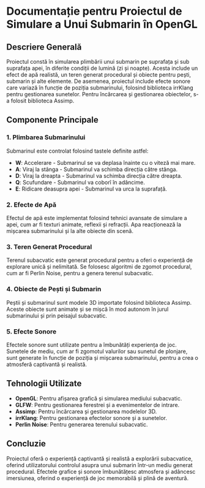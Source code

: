 # Documentație pentru Proiectul de Simulare a Unui Submarin în OpenGL

## Descriere Generală

Proiectul constă în simularea plimbării unui submarin pe suprafața și sub suprafața apei, în diferite condiții de lumină (zi și noapte). Acesta include un efect de apă realistă, un teren generat procedural și obiecte pentru pești, submarin și alte elemente. De asemenea, proiectul include efecte sonore care variază în funcție de poziția submarinului, folosind biblioteca irrKlang pentru gestionarea sunetelor. Pentru încărcarea și gestionarea obiectelor, s-a folosit biblioteca Assimp.

## Componente Principale

### 1. Plimbarea Submarinului

Submarinul este controlat folosind tastele definite astfel:

- **W**: Accelerare - Submarinul se va deplasa înainte cu o viteză mai mare.
- **A**: Viraj la stânga - Submarinul va schimba direcția către stânga.
- **D**: Viraj la dreapta - Submarinul va schimba direcția către dreapta.
- **Q**: Scufundare - Submarinul va coborî în adâncime.
- **E**: Ridicare deasupra apei - Submarinul va urca la suprafață.

### 2. Efecte de Apă

Efectul de apă este implementat folosind tehnici avansate de simulare a apei, cum ar fi texturi animate, reflexii și refracții. Apa reacționează la mișcarea submarinului și la alte obiecte din scenă.

### 3. Teren Generat Procedural

Terenul subacvatic este generat procedural pentru a oferi o experiență de explorare unică și nelimitată. Se folosesc algoritmi de zgomot procedural, cum ar fi Perlin Noise, pentru a genera terenul subacvatic.

### 4. Obiecte de Pești și Submarin

Peștii și submarinul sunt modele 3D importate folosind biblioteca Assimp. Aceste obiecte sunt animate și se mișcă în mod autonom în jurul submarinului și prin peisajul subacvatic.

### 5. Efecte Sonore

Efectele sonore sunt utilizate pentru a îmbunătăți experiența de joc. Sunetele de mediu, cum ar fi zgomotul valurilor sau sunetul de plonjare, sunt generate în funcție de poziția și mișcarea submarinului, pentru a crea o atmosferă captivantă și realistă.

## Tehnologii Utilizate

- **OpenGL**: Pentru afișarea grafică și simularea mediului subacvatic.
- **GLFW**: Pentru gestionarea ferestrei și a evenimentelor de intrare.
- **Assimp**: Pentru încărcarea și gestionarea modelelor 3D.
- **irrKlang**: Pentru gestionarea efectelor sonore și a sunetelor.
- **Perlin Noise**: Pentru generarea terenului subacvatic.

## Concluzie

Proiectul oferă o experiență captivantă și realistă a explorării subacvatice, oferind utilizatorului controlul asupra unui submarin într-un mediu generat procedural. Efectele grafice și sonore îmbunătățesc atmosfera și adâncesc imersiunea, oferind o experiență de joc memorabilă și plină de aventură.
